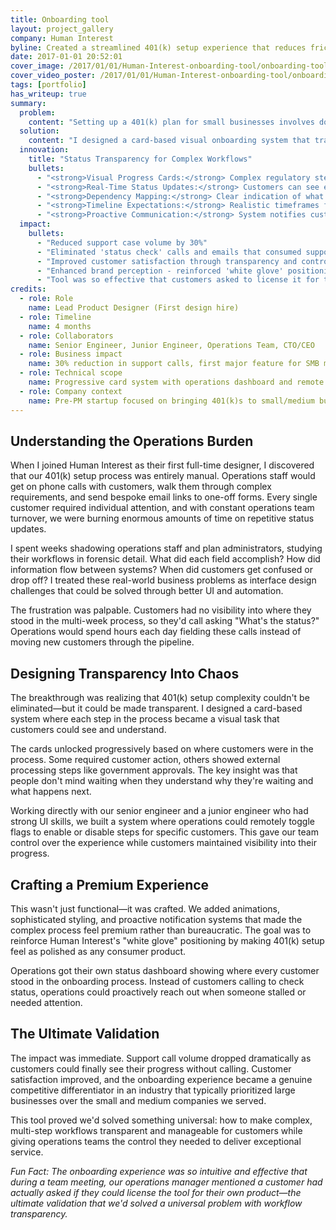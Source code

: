 ```yaml
---
title: Onboarding tool
layout: project_gallery
company: Human Interest
byline: Created a streamlined 401(k) setup experience that reduces friction and increases completion rates through research-driven design
date: 2017-01-01 20:52:01
cover_image: /2017/01/01/Human-Interest-onboarding-tool/onboarding-tool-simple.mp4
cover_video_poster: /2017/01/01/Human-Interest-onboarding-tool/onboarding-tool-poster.jpg
tags: [portfolio]
has_writeup: true
summary:
  problem:
    content: "Setting up a 401(k) plan for small businesses involves dozens of complex steps across weeks or months—employer documentation, employee eligibility rules, compliance requirements, payroll integration, and regulatory approvals. Customers were constantly calling to ask 'What's the status?' because they had no visibility into the multi-week process, overwhelming support teams with status inquiries."
  solution:
    content: "I designed a card-based visual onboarding system that transforms the complex 401(k) setup process into a clear, trackable journey. Each step becomes a visual card showing current status, next actions, and estimated timelines—even for steps requiring days of government processing."
  innovation:
    title: "Status Transparency for Complex Workflows"
    bullets:
      - "<strong>Visual Progress Cards:</strong> Complex regulatory steps broken into digestible, trackable components"
      - "<strong>Real-Time Status Updates:</strong> Customers can see exactly where their plan setup stands without calling support"
      - "<strong>Dependency Mapping:</strong> Clear indication of what's waiting on customer action vs. external processing"
      - "<strong>Timeline Expectations:</strong> Realistic timeframes for government approvals and regulatory requirements"
      - "<strong>Proactive Communication:</strong> System notifies customers when action is needed or when delays occur"
  impact:
    bullets:
      - "Reduced support case volume by 30%"
      - "Eliminated 'status check' calls and emails that consumed support team time"
      - "Improved customer satisfaction through transparency and control"
      - "Enhanced brand perception - reinforced 'white glove' positioning through superior experience"
      - "Tool was so effective that customers asked to license it for their own products"
credits:
  - role: Role
    name: Lead Product Designer (First design hire)
  - role: Timeline
    name: 4 months
  - role: Collaborators
    name: Senior Engineer, Junior Engineer, Operations Team, CTO/CEO
  - role: Business impact
    name: 30% reduction in support calls, first major feature for SMB market
  - role: Technical scope
    name: Progressive card system with operations dashboard and remote controls
  - role: Company context
    name: Pre-PM startup focused on bringing 401(k)s to small/medium businesses
---
```


## Understanding the Operations Burden

When I joined Human Interest as their first full-time designer, I discovered that our 401(k) setup process was entirely manual. Operations staff would get on phone calls with customers, walk them through complex requirements, and send bespoke email links to one-off forms. Every single customer required individual attention, and with constant operations team turnover, we were burning enormous amounts of time on repetitive status updates.

I spent weeks shadowing operations staff and plan administrators, studying their workflows in forensic detail. What did each field accomplish? How did information flow between systems? When did customers get confused or drop off? I treated these real-world business problems as interface design challenges that could be solved through better UI and automation.

The frustration was palpable. Customers had no visibility into where they stood in the multi-week process, so they'd call asking "What's the status?" Operations would spend hours each day fielding these calls instead of moving new customers through the pipeline.

## Designing Transparency Into Chaos

The breakthrough was realizing that 401(k) setup complexity couldn't be eliminated—but it could be made transparent. I designed a card-based system where each step in the process became a visual task that customers could see and understand.

The cards unlocked progressively based on where customers were in the process. Some required customer action, others showed external processing steps like government approvals. The key insight was that people don't mind waiting when they understand why they're waiting and what happens next.

Working directly with our senior engineer and a junior engineer who had strong UI skills, we built a system where operations could remotely toggle flags to enable or disable steps for specific customers. This gave our team control over the experience while customers maintained visibility into their progress.

## Crafting a Premium Experience

This wasn't just functional—it was crafted. We added animations, sophisticated styling, and proactive notification systems that made the complex process feel premium rather than bureaucratic. The goal was to reinforce Human Interest's "white glove" positioning by making 401(k) setup feel as polished as any consumer product.

Operations got their own status dashboard showing where every customer stood in the onboarding process. Instead of customers calling to check status, operations could proactively reach out when someone stalled or needed attention.

## The Ultimate Validation

The impact was immediate. Support call volume dropped dramatically as customers could finally see their progress without calling. Customer satisfaction improved, and the onboarding experience became a genuine competitive differentiator in an industry that typically prioritized large businesses over the small and medium companies we served.

This tool proved we'd solved something universal: how to make complex, multi-step workflows transparent and manageable for customers while giving operations teams the control they needed to deliver exceptional service.

_Fun Fact: The onboarding experience was so intuitive and effective that during a team meeting, our operations manager mentioned a customer had actually asked if they could license the tool for their own product—the ultimate validation that we'd solved a universal problem with workflow transparency._
